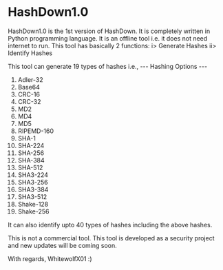 # HashDown1.0
HashDown1.0 is the 1st version of HashDown.
It is completely written in Python programming language.
It is an offline tool i.e. it does not need internet to run.
This tool has basically 2 functions:
i>  Generate Hashes
ii> Identify Hashes

This tool can generate 19 types of hashes i.e.,
--- Hashing Options ---
1. Adler-32
2. Base64
3. CRC-16
4. CRC-32
5. MD2
6. MD4
7. MD5
8. RIPEMD-160
9. SHA-1
10. SHA-224
11. SHA-256
12. SHA-384
13. SHA-512
14. SHA3-224
15. SHA3-256
16. SHA3-384
17. SHA3-512
18. Shake-128
19. Shake-256

It can also identify upto 40 types of hashes including the above hashes.

This is not a commercial tool.
This tool is developed as a security project and new updates will be coming soon.

With regards,
WhitewolfX01 :)

